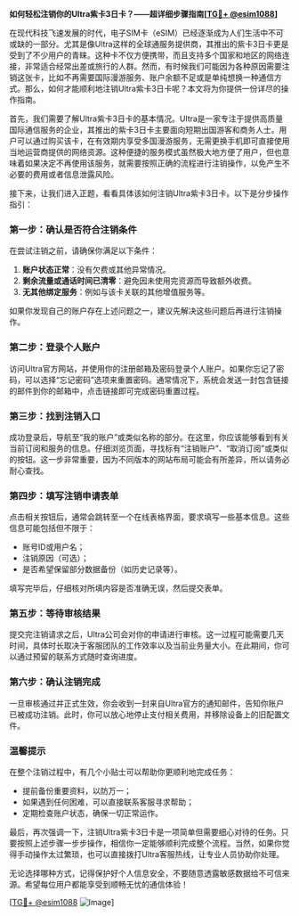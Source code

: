 **如何轻松注销你的Ultra紫卡3日卡？——超详细步骤指南[[TG💪+ @esim1088](https://t.me/s/esim1088)]**

在现代科技飞速发展的时代，电子SIM卡（eSIM）已经逐渐成为人们生活中不可或缺的一部分。尤其是像Ultra这样的全球通服务提供商，其推出的紫卡3日卡更是受到了不少用户的青睐。这种卡不仅方便携带，而且支持多个国家和地区的网络连接，非常适合经常出差或旅行的人群。然而，有时候我们可能因为各种原因需要注销这张卡，比如不再需要国际漫游服务、账户余额不足或是单纯想换一种通信方式。那么，如何才能顺利地注销Ultra紫卡3日卡呢？本文将为你提供一份详尽的操作指南。

首先，我们需要了解Ultra紫卡3日卡的基本情况。Ultra是一家专注于提供高质量国际通信服务的企业，其推出的紫卡3日卡主要面向短期出国游客和商务人士。用户可以通过购买该卡，在有效期内享受多国漫游服务，无需更换手机即可直接使用当地运营商提供的网络资源。这种便捷的服务模式虽然极大地方便了用户，但也意味着如果决定不再使用该服务，就需要按照正确的流程进行注销操作，以免产生不必要的费用或者信息泄露风险。

接下来，让我们进入正题，看看具体该如何注销Ultra紫卡3日卡。以下是分步操作指引：

### 第一步：确认是否符合注销条件
在尝试注销之前，请确保你满足以下条件：
1. **账户状态正常**：没有欠费或其他异常情况。
2. **剩余流量或通话时间已清零**：避免因未使用完资源而导致额外收费。
3. **无其他绑定服务**：例如与该卡关联的其他增值服务等。

如果你发现自己的账户存在上述问题之一，建议先解决这些问题后再进行注销操作。

### 第二步：登录个人账户
访问Ultra官方网站，并使用你的注册邮箱及密码登录个人账户。如果你忘记了密码，可以选择“忘记密码”选项来重置密码。通常情况下，系统会发送一封包含链接的邮件到你的邮箱中，点击链接即可完成密码重置过程。

### 第三步：找到注销入口
成功登录后，导航至“我的账户”或类似名称的部分。在这里，你应该能够看到有关当前订阅和服务的信息。仔细浏览页面，寻找标有“注销账户”、“取消订阅”或类似的按钮。这一步非常重要，因为不同版本的网站布局可能会有所差异，所以请务必耐心查找。

### 第四步：填写注销申请表单
点击相关按钮后，通常会跳转至一个在线表格界面，要求填写一些基本信息。这些信息可能包括但不限于：
- 账号ID或用户名；
- 注销原因（可选）；
- 是否希望保留部分数据备份（如历史记录等）。

填写完毕后，仔细核对所填内容是否准确无误，然后提交表单。

### 第五步：等待审核结果
提交完注销请求之后，Ultra公司会对你的申请进行审核。这一过程可能需要几天时间，具体时长取决于客服团队的工作效率以及当前业务量大小。在此期间，你可以通过预留的联系方式随时查询进度。

### 第六步：确认注销完成
一旦审核通过并正式生效，你会收到一封来自Ultra官方的通知邮件，告知你账户已被成功注销。此时，你可以放心地停止支付相关费用，并移除设备上的旧配置文件。

### 温馨提示
在整个注销过程中，有几个小贴士可以帮助你更顺利地完成任务：
- 提前备份重要资料，以防万一；
- 如果遇到任何困难，可以直接联系客服寻求帮助；
- 定期检查账户状态，确保一切正常运作。

最后，再次强调一下，注销Ultra紫卡3日卡是一项简单但需要细心对待的任务。只要按照上述步骤一步步操作，相信你一定能够顺利完成整个流程。当然，如果你觉得手动操作太过繁琐，也可以直接拨打Ultra客服热线，让专业人员协助你处理。

无论选择哪种方式，记得保护好个人信息安全，不要随意透露敏感数据给不可信来源。希望每位用户都能享受到顺畅无忧的通信体验！

[[TG💪+ @esim1088](https://t.me/s/esim1088) ![Image](https://i.postimg.cc/4NQfJmqS/Snipaste-2025-05-13-00-14-12.png)]